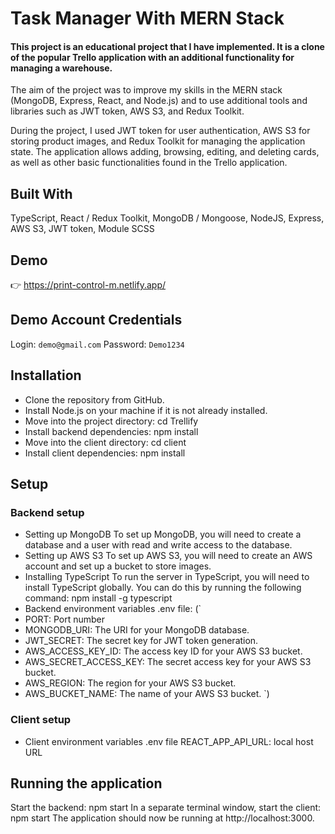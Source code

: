 # Task Manager With MERN Stack

#### This project is an educational project that I have implemented. It is a clone of the popular Trello application with an additional functionality for managing a warehouse.

The aim of the project was to improve my skills in the MERN stack (MongoDB, Express, React, and Node.js) and to use additional tools and libraries such as JWT token, AWS S3, and Redux Toolkit.

During the project, I used JWT token for user authentication, AWS S3 for storing product images, and Redux Toolkit for managing the application state. The application allows adding, browsing, editing, and deleting cards, as well as other basic functionalities found in the Trello application.

## Built With
TypeScript,
React / Redux Toolkit,
MongoDB / Mongoose,
NodeJS, Express,
AWS S3,
JWT token,
Module SCSS

## Demo
👉  https://print-control-m.netlify.app/

## Demo Account Credentials
Login:  `demo@gmail.com`
Password:  `Demo1234` 

## Installation
- Clone the repository from GitHub.
- Install Node.js on your machine if it is not already installed.
- Move into the project directory: cd Trellify
- Install backend dependencies: npm install
- Move into the client directory: cd client
- Install client dependencies: npm install

## Setup
### Backend setup
- Setting up MongoDB
To set up MongoDB, you will need to create a database and a user with read and write access to the database.
- Setting up AWS S3
To set up AWS S3, you will need to create an AWS account and set up a bucket to store images.
- Installing TypeScript
To run the server in TypeScript, you will need to install TypeScript globally. You can do this by running the following command:
npm install -g typescript
- Backend environment variables .env file:
 (`
- PORT: Port number
- MONGODB_URI: The URI for your MongoDB database.
- JWT_SECRET: The secret key for JWT token generation.
- AWS_ACCESS_KEY_ID: The access key ID for your AWS S3 bucket.
- AWS_SECRET_ACCESS_KEY: The secret access key for your AWS S3 bucket.
- AWS_REGION: The region for your AWS S3 bucket.
- AWS_BUCKET_NAME: The name of your AWS S3 bucket.
 `)



### Client setup
- Client environment variables .env file
REACT_APP_API_URL: local host URL

## Running the application
Start the backend: npm start
In a separate terminal window, start the client: npm start
The application should now be running at http://localhost:3000.
